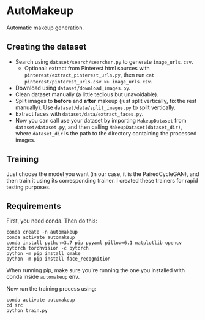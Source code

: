# AutoMakeup
Automatic makeup generation.

## Creating the dataset

- Search using `dataset/search/searcher.py` to generate `image_urls.csv`.
  - Optional: extract from Pinterest html sources with `pinterest/extract_pinterest_urls.py`, then run `cat pinterest/pinterest_urls.csv >> image_urls.csv`.
- Download using `dataset/download_images.py`.
- Clean dataset manually (a little tedious but unavoidable).
- Split images to **before** and **after** makeup (just split vertically, fix the rest manually). Use `dataset/data/split_images.py` to split vertically.
- Extract faces with `dataset/data/extract_faces.py`.
- Now you can call use your dataset by importing `MakeupDataset` from `dataset/dataset.py`, and then calling `MakeupDataset(dataset_dir)`, where `dataset_dir` is the path to the directory containing the processed images.

## Training

Just choose the model you want (in our case, it is the PairedCycleGAN), and then train it using its corresponding trainer. I created these trainers for rapid testing purposes.

## Requirements
First, you need conda. Then do this:
```
conda create -n automakeup
conda activate automakeup
conda install python=3.7 pip pyyaml pillow=6.1 matplotlib opencv pytorch torchvision -c pytorch
python -m pip install cmake 
python -m pip install face_recognition
```
When running pip, make sure you're running the one you installed with conda inside `automakeup` env.

Now run the training process using:
```
conda activate automakeup
cd src
python train.py
```

